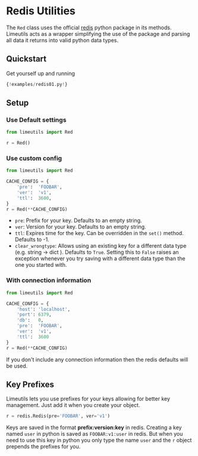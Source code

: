 Redis Utilities
===============

The `Red` class uses the official [redis](https://pypi.org/project/redis/) python package in
 its methods. Limeutils acts as
 a wrapper simplifying the use of the package and parsing all data it returns into valid python data
  types.

Quickstart
----------
Get yourself up and running

```python
{!examples/redis01.py!}

```

Setup
-----

### Use Default settings
```python
from limeutils import Red

r = Red()
```

### Use custom config
```python
from limeutils import Red

CACHE_CONFIG = {
    'pre':  'FOOBAR',
    'ver':  'v1',
    'ttl':  3600,
}
r = Red(**CACHE_CONFIG)
```
- `pre`: Prefix for your key. Defaults to an empty string.
- `ver`: Version for your key. Defaults to an empty string.
- `ttl`: Expires time for the key. Can be overridden in the `set()` method. Defaults to -1.
- `clear_wrongtype`: Allows using an existing key for a different data type (e.g. string -> dict
). Defaults to `True`. Setting this to `False` raises an exception whenever you try saving with
 a different data type than the one you started with.

### With connection information

```python
from limeutils import Red

CACHE_CONFIG = {
    'host': 'localhost',
    'port': 6379,
    'db':   0,
    'pre':  'FOOBAR',
    'ver':  'v1',
    'ttl':  3600
}
r = Red(**CACHE_CONFIG)
```

If you don't include any connection information then the redis defaults will be used.

Key Prefixes
-------------
Limeutils lets you use prefixes for your keys allowing for better key
 management. Just add it when you create your object.
 
```python hl_lines="1"
r = redis.Redis(pre='FOOBAR', ver='v1')
```

Keys are saved in the format **prefix:version:key** in redis. Creating a key named `user` in python is saved as `FOOBAR:v1:user` in redis. But when
  you need to use this key in python you only type the name `user` and the `r` object
  prepends the prefixes for you.    
